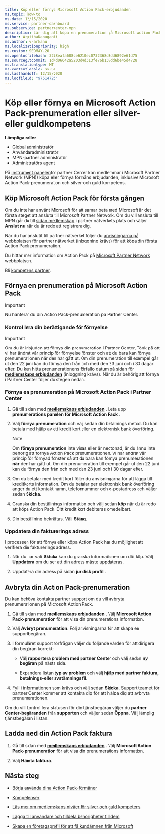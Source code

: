 ```yaml
---
title: Köp eller förnya Microsoft Action Pack-erbjudanden
ms.topic: how-to
ms.date: 12/15/2020
ms.service: partner-dashboard
ms.subservice: partnercenter-mpn
description: Lär dig att köpa en prenumeration på Microsoft Action Pack och börja använda Action Pack-förmåner. Lär dig också hur du förnyar, avbryter, visar din faktura med mera.
author: ArpithaKanuganti
ms.author: v-arkanu
ms.localizationpriority: high
ms.custom: SEOMAY.20
ms.openlocfilehash: 32b8eafa688ce6210ec0732368d8dd6892e61d75
ms.sourcegitcommit: 1d4d06642a5203d4d313fe76b137dd6be45d4728
ms.translationtype: MT
ms.contentlocale: sv-SE
ms.lasthandoff: 12/15/2020
ms.locfileid: "97514725"
---
```

# <a name="buy-or-renew-a-microsoft-action-pack-subscription-or-silver-and-gold-competencies"></a>Köp eller förnya en Microsoft Action Pack-prenumeration eller silver- eller guldkompetens


**Lämpliga roller**

- Global administratör
- Användaradministratör
- MPN-partner administratör
- Administratörs agent


På [instrument panelen](https://partner.microsoft.com/dashboard)för partner Center kan medlemmar i Microsoft Partner Network (MPN)) köpa eller förnya förmåns erbjudanden, inklusive Microsoft Action Pack-prenumeration och silver-och guld kompetens.

## <a name="buy-microsoft-action-pack-for-the-first-time"></a>Köp Microsoft Action Pack för första gången

Om du inte har använt Microsoft för att samar beta med Microsoft är det första steget att ansluta till Microsoft Partner Network. Om du vill ansluta till MPN går du till [sidan medlemskap](https://partner.microsoft.com/membership) i partner nätverkets plats och väljer **Anslut nu** när du är redo att registrera dig.

När du har anslutit till partner nätverket följer du [anvisningarna på webbplatsen för partner nätverket](https://partner.microsoft.com/membership/action-pack) (inloggning krävs) för att köpa din första Action Pack prenumeration. 

Du hittar mer information om Action Pack på [Microsoft Partner Network](https://partner.microsoft.com/membership/internal-use-software#simple-tab-content-3) webbplatsen.

Bli [kompetens partner](https://partner.microsoft.com/membership/competencies). 

## <a name="renew-a-microsoft-action-pack-subscription"></a>Förnya en prenumeration på Microsoft Action Pack

>[!IMPORTANT]
>Nu hanterar du din Action Pack-prenumeration på Partner Center.

### <a name="check-your-renewal-eligibility"></a>Kontrol lera din berättigande för förnyelse

>[!IMPORTANT]
>Om du är inbjuden att förnya din prenumeration i Partner Center, Tänk på att vi har ändrat vår princip för förnyelse fönster och att du bara kan förnya prenumerationen när den har gått ut. Om din prenumeration till exempel går ut den 22 juni kan du förnya den från och med den 23 juni och i 30 dagar efter.
>Du kan hitta prenumerationens förfallo datum på sidan för [**medlemskaps erbjudanden**](https://partnercenter.microsoft.com/pcv/partnership/offers) (inloggning krävs). När du är behörig att förnya i Partner Center följer du stegen nedan.  

### <a name="to-renew-a-microsoft-action-pack-subscription-in-the-partner-center"></a>Förnya en prenumeration på Microsoft Action Pack i Partner Center

1. Gå till sidan med [**medlemskaps erbjudanden**](https://partnercenter.microsoft.com/pcv/partnership/offers) . Leta upp **prenumerations panelen för Microsoft Action Pack** .  

2. Välj **förnya prenumeration** och välj sedan din betalnings metod. Du kan betala med hjälp av ett kredit kort eller en elektronisk bank överföring.

    >[!NOTE]
    >Om **förnya prenumeration** inte visas eller är nedtonad, är du ännu inte behörig att förnya Action Pack prenumerationen. Vi har ändrat vår princip för förnyad fönster så att du bara kan förnya prenumerationen **när** den har gått ut. Om din prenumeration till exempel går ut den 22 juni kan du förnya den från och med den 23 juni och i 30 dagar efter.  

3. Om du betalar med kredit kort följer du anvisningarna för att lägga till kreditkorts information. Om du betalar per elektronisk bank överföring anger du ett kontakt namn, telefonnummer och e-postadress och väljer sedan **Skicka**.

4. Granska din beställnings information och välj sedan **köp** när du är redo att köpa Action Pack. Ditt kredit kort debiteras omedelbart.

5. Din beställning bekräftas. Välj **Stäng**.

### <a name="update-your-bill-to-address"></a>Uppdatera din fakturerings adress

I processen för att förnya eller köpa Action Pack har du möjlighet att verifiera din fakturerings adress.

 1. När du har valt **Skicka** kan du granska informationen om ditt köp. Välj **Uppdatera** om du ser att din adress måste uppdateras.
  
 1. Uppdatera din adress på sidan **juridisk profil** .

## <a name="cancel-your-action-pack-subscription"></a>Avbryta din Action Pack-prenumeration

Du kan behöva kontakta partner support om du vill avbryta prenumerationen på Microsoft Action Pack.

1. Gå till sidan med [**medlemskaps erbjudanden**](https://partnercenter.microsoft.com/pcv/partnership/offers) . Välj **Microsoft Action Pack-prenumeration** för att visa din prenumerations information. 

3. Välj **Avbryt prenumeration**. Följ anvisningarna för att skapa en supportbegäran. 

4. I formuläret support förfrågan väljer du följande värden för att dirigera din begäran korrekt:

    -  Välj **rapportera problem med partner Center** och välj sedan **ny begäran** på nästa sida.

    -  Expandera listan **typ av problem** och välj **hjälp med partner faktura, betalnings-eller avstämnings fil**. 

5. Fyll i informationen som krävs och välj sedan **Skicka**. Support teamet för partner Center kommer att kontakta dig för att hjälpa dig att avbryta prenumerationen.

Om du vill kontrol lera statusen för din tjänstbegäran väljer du **partner Center-begäranden** från **supporten** och väljer sedan **Öppna**. Välj lämplig tjänstbegäran i listan.  

## <a name="download-your-action-pack-invoice"></a>Ladda ned din Action Pack faktura

1. Gå till sidan med [**medlemskaps erbjudanden**](https://partnercenter.microsoft.com/pcv/partnership/offers) . Välj **Microsoft Action Pack-prenumeration** för att visa din prenumerations information. 

3. Välj **Hämta faktura**.
 
## <a name="next-steps"></a>Nästa steg

-   [Börja använda dina Action Pack-förmåner](manage-your-partner-network-benefits.md)

-   [Kompetenser](learn-about-competencies.md)

-   [Läs mer om medlemskaps nivåer för silver och guld kompetens](https://partner.microsoft.com/membership/internal-use-software#simple-tab-content-2)

-   [Lägga till användare och tilldela behörigheter till dem](create-user-accounts-and-set-permissions.md)

-   [Skapa en företagsprofil för att få kundämnen från Microsoft](create-a-marketing-profile.md)
